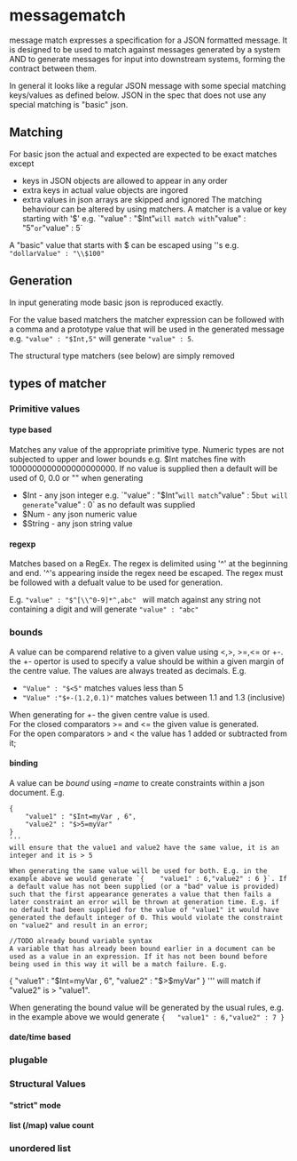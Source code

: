 # messagematch

message match expresses a specification for a JSON formatted message. It is designed to be used to match against messages generated by a system AND to generate messages for input into downstream systems, forming the contract between them.

In general it looks like a regular JSON message with some special matching keys/values as defined below. JSON in the spec that does not use any special matching is "basic" json.



## Matching

For basic json the actual and expected are expected to be exact matches except 
 - keys in JSON objects are allowed to appear in any order
 - extra keys in actual value objects are ingored
 - extra values in json arrays are skipped and ignored
The matching behaviour can be altered by using matchers. A matcher is a value or key starting with '$' e.g. `"value" : "$Int"` will match with `"value" : "5"` or `"value" : 5`

A "basic" value that starts with $ can be escaped using '\'s e.g. `"dollarValue" : "\\$100"`

## Generation

In input generating mode basic json is reproduced exactly.

For the value based matchers the matcher expression can be followed with a comma and a prototype value that will be used in the generated message e.g. `"value" : "$Int,5"` will generate `"value" : 5`.


The structural type matchers (see below) are simply removed

## types of matcher

### Primitive values

#### type based
Matches any value of the appropriate primitive type. Numeric types are not subjected to upper and lower bounds e.g. $Int matches fine with 1000000000000000000000. If no value is supplied then a default will be used of 0, 0.0 or "" when generating
 - $Int - any json integer e.g. `"value" : "$Int"` will match `"value" : 5` but will generate `"value" : 0` as no default was supplied
 - $Num - any json numeric value
 - $String - any json string value
 
#### regexp
Matches based on a RegEx. The regex is delimited using '^' at the beginning and end. '^'s appearing inside the regex need be escaped. The regex must be followed with a defualt value to be used for generation.

E.g. `"value" : "$^[\\^0-9]*^,abc" ` will match against any string not containing a digit and will generate `"value" : "abc"`


### bounds
A value can be comparend relative to a given value  using <,>, >=,<= or +-. the +- opertor is used to specify a value should be within a given margin of the centre value. The values are always treated as decimals.
E.g. 
 - `"Value" : "$<5"` matches values less than 5
 - `"Value" :"$+-(1.2,0.1)"` matches values between 1.1 and 1.3 (inclusive)
 
 When generating for +- the given centre value is used.<br>
 For the closed comparators >= and <= the given value is generated.<br>
 For the open comparators >  and < the value has 1 added or subtracted from it;

#### binding
A value can be *bound* using *=name* to create constraints within a json document. E.g.
```
{ 
	"value1" : "$Int=myVar , 6",
	"value2" : "$>5=myVar"
}
'''
will ensure that the value1 and value2 have the same value, it is an integer and it is > 5

When generating the same value will be used for both. E.g. in the example above we would generate `{	"value1" : 6,"value2" : 6 }`. If a default value has not been supplied (or a "bad" value is provided) such that the first appearance generates a value that then fails a later constraint an error will be thrown at generation time. E.g. if no default had been supplied for the value of "value1" it would have generated the default integer of 0. This would violate the constraint on "value2" and result in an error;

//TODO already bound variable syntax
A variable that has already been bound earlier in a document can be used as a value in an expression. If it has not been bound before being used in this way it will be a match failure. E.g.
```
{ 
	"value1" : "$Int=myVar , 6",
	"value2" : "$>$myVar"
}
'''
will match if "value2" is > "value1".

When generating the bound value will be generated by the usual rules, e.g. in the example above  we would generate `{	"value1" : 6,"value2" : 7 }`

#### date/time based




### plugable

### Structural Values

#### "strict" mode

#### list (/map) value count

### unordered list